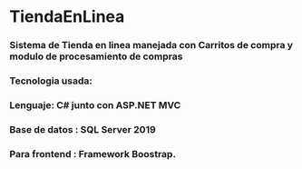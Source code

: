 # TiendaEnLinea
### Sistema de Tienda en linea manejada con Carritos de compra y modulo de procesamiento de compras
### Tecnologia usada:
### Lenguaje: C# junto con ASP.NET MVC
### Base de datos : SQL Server 2019
### Para frontend : Framework Boostrap.
